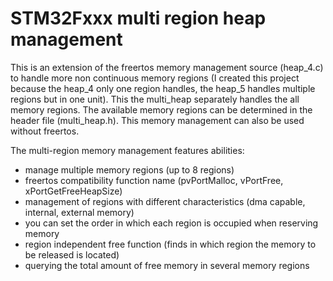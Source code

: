 # STM32Fxxx multi region heap management

This is an extension of the freertos memory management source (heap_4.c) to handle more non continuous memory regions 
(I created this project because the heap_4 only one region handles, the heap_5 handles multiple regions but in one unit).
This the multi_heap separately handles the all memory regions. The available memory regions can be determined in the header file (multi_heap.h). This memory management can also be used without freertos.

The multi-region memory management features abilities:
- manage multiple memory regions (up to 8 regions)
- freertos compatibility function name (pvPortMalloc, vPortFree, xPortGetFreeHeapSize)
- management of regions with different characteristics (dma capable, internal, external memory)
- you can set the order in which each region is occupied when reserving memory
- region independent free function (finds in which region the memory to be released is located)
- querying the total amount of free memory in several memory regions
